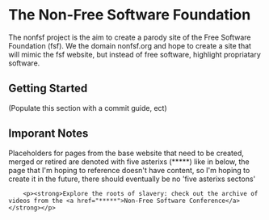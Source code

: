 # The Non-Free Software Foundation
The nonfsf project is the aim to create a parody site of the Free Software Foundation (fsf). We the domain nonfsf.org and hope to create a site that will mimic the fsf website, but instead of free software, highlight propriatary software.

## Getting Started

(Populate this section with a commit guide, ect)

## Imporant Notes
Placeholders for pages from the base website that need to be created, merged or retired are denoted with five asterixs (*****) like in below, the page that I'm hoping to reference doesn't have content, so I'm hoping to create it in the future, there should eventually be no 'five asterixs sectons'

```
	<p><strong>Explore the roots of slavery: check out the archive of videos from the <a href="*****">Non-Free Software Conference</a></strong></p>
```
